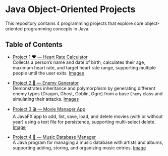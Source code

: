 # Java Object-Oriented Projects

This repository contains 4 programming projects that explore core object-oriented programming concepts in Java.

## Table of Contents

- [Project 1 ❤️ — Heart Rate Calculator](./pj1)  
  Collects a person’s name and date of birth, calculates their age, maximum heart rate, and target heart rate range, supporting multiple people until the user exits.
  [Images](./pj1/src/proj1/1pdf%20screenshot%20example.pdf)

- [Project 2 🐉 — Enemy Generator](./pj2)  
  Demonstrates inheritance and polymorphism by generating different enemy types (Dragon, Ghost, Goblin, Ogre) from a base `Enemy` class and simulating their attacks.
  [Images](./pj2/PROJECT%202%20Screenshots.pdf)

- [Project 3 🎬 — Movie Manager App](./pj3)  
  A JavaFX app to add, list, save, load, and delete movies (with or without year) using a text file for persistence, supporting multi-select delete.
  [Image](./pj3/1Ascreenshot%20for%20prjt%203.pdf)

- [Project 4 🎵 — Music Database Manager](./pj4)  
  A Java program for managing a music database with artists and albums, supporting adding, storing, and organizing music entries.
  [Image](./pj4/1Screenshots%20for%20proj4.docx)
